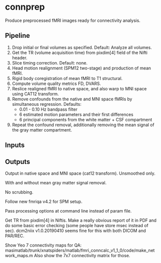 # connprep

Produce preprocessed fMRI images ready for connectivity analysis.

## Pipeline

1. Drop initial or final volumes as specified. Default: Analyze all volumes.
1. Get the TR (volume acquisition time) from pixdim[4] field of the Nifti header.
1. Slice timing correction. Default: none.
1. Head motion realignment (SPM12 two-stage) and production of mean fMRI.
1. Rigid body coregistration of mean fMRI to T1 structural.
1. Compute volume quality metrics FD, DVARS.
1. Reslice realigned fMRI to native space, and also warp to MNI space using CAT12 transform.
1. Remove confounds from the native and MNI space fMRIs by simultaneous regression. Defaults:
    - 0.01 - 0.10 Hz bandpass filter
	- 6 estimated motion parameters and their first differences
	- 6 principal components from the white matter + CSF compartment
1. Repeat the confound removal, additionally removing the mean signal of the gray matter compartment.

## Inputs

## Outputs


Output in native space and MNI space (cat12 transform). Unsmoothed only.

With and without mean gray matter signal removal.

No scrubbing.

Follow new fmriqa v4.2 for SPM setup.

Pass processing options at command line instead of param file.

Get TR from pixdim[4] in Niftis. Make a really obvious report of it in PDF and do some basic error checking (some people have store msec instead of sec). dcm2niix v1.0.20190410 seems fine for this with both DICOM and PAR/REC.

Show Yeo 7 connectivity maps for QA: masimatlab/trunk/xnatspiders/matlab/fmri_conncalc_v1_1_0/code/make_network_maps.m
Also show the 7x7 connectivity matrix for those.


